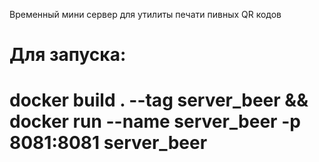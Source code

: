 Временный мини сервер для утилиты печати пивных QR кодов

# Для запуска:
# docker build . --tag server_beer && docker run --name server_beer  -p 8081:8081 server_beer